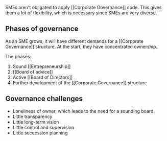 SMEs aren't obligated to apply [[Corporate Governance]] code. This gives them a lot of flexibility, which is necessary since SMEs are very diverse.
## Phases of governance
As an SME grows, it will have different demands for a [[Corporate Governance]] structure. At the start, they have concentrated ownership.

The phases:
1. Sound [[Entrepreneurship]]
2. [[Board of advice]]
3. Active [[Board of Directors]]
4. Further development of the [[Corporate Governance]] structure
## Governance challenges
- Loneliness of owner, which leads to the need for a sounding board.
- Little transparency
- Little long-term vision
- Little control and supervision
- Little succession planning